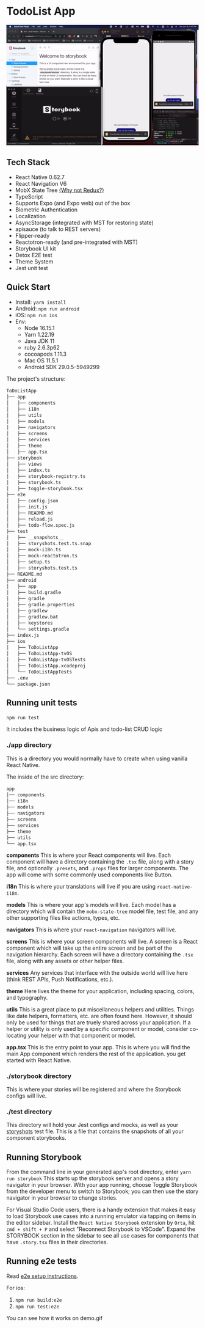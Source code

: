 # TodoList App
![](https://github.com/Youngdi/ToDoListApp/blob/master/demo.gif)
## Tech Stack

- React Native 0.62.7
- React Navigation V6
- MobX State Tree [(Why not Redux?)](https://github.com/Youngdi/ToDoListApp/blob/master/docs/MobX-State-Tree.md)
- TypeScript
- Supports Expo (and Expo web) out of the box
- Biometric Authentication
- Localization
- AsyncStorage (integrated with MST for restoring state)
- apisauce (to talk to REST servers)
- Flipper-ready
- Reactotron-ready (and pre-integrated with MST)
- Storybook UI kit
- Detox E2E test
- Theme System
- Jest unit test

## Quick Start

* Install: `yarn install`
* Android: `npm run android`
* iOS: `npm run ios`
* Env: 
	- Node 16.15.1
	- Yarn 1.22.19
	- Java JDK 11
	- ruby 2.6.3p62
	- cocoapods 1.11.3
	- Mac OS 11.5.1
	- Android SDK 29.0.5-5949299

The project's structure:

```
ToDoListApp
├── app
│   ├── components
│   ├── i18n
│   ├── utils
│   ├── models
│   ├── navigators
│   ├── screens
│   ├── services
│   ├── theme
│   ├── app.tsx
├── storybook
│   ├── views
│   ├── index.ts
│   ├── storybook-registry.ts
│   ├── storybook.ts
│   ├── toggle-storybook.tsx
├── e2e
│   ├── config.json
│   ├── init.js
│   ├── READMD.md
│   ├── reload.js
│   ├── todo-flow.spec.js
├── test
│   ├── __snapshots__
│   ├── storyshots.test.ts.snap
│   ├── mock-i18n.ts
│   ├── mock-reactotron.ts
│   ├── setup.ts
│   ├── storyshots.test.ts
├── README.md
├── android
│   ├── app
│   ├── build.gradle
│   ├── gradle
│   ├── gradle.properties
│   ├── gradlew
│   ├── gradlew.bat
│   ├── keystores
│   └── settings.gradle
├── index.js
├── ios
│   ├── ToDoListApp
│   ├── ToDoListApp-tvOS
│   ├── ToDoListApp-tvOSTests
│   ├── ToDoListApp.xcodeproj
│   └── ToDoListAppTests
├── .env
└── package.json

```

## Running unit tests

`npm run test`

It includes the business logic of Apis and todo-list CRUD logic


### ./app directory

This is a directory you would normally have to create when using vanilla React Native.

The inside of the src directory:

```
app
│── components
│── i18n
├── models
├── navigators
├── screens
├── services
├── theme
├── utils
└── app.tsx
```

**components**
This is where your React components will live. Each component will have a directory containing the `.tsx` file, along with a story file, and optionally `.presets`, and `.props` files for larger components. The app will come with some commonly used components like Button.

**i18n**
This is where your translations will live if you are using `react-native-i18n`.

**models**
This is where your app's models will live. Each model has a directory which will contain the `mobx-state-tree` model file, test file, and any other supporting files like actions, types, etc.

**navigators**
This is where your `react-navigation` navigators will live.

**screens**
This is where your screen components will live. A screen is a React component which will take up the entire screen and be part of the navigation hierarchy. Each screen will have a directory containing the `.tsx` file, along with any assets or other helper files.

**services**
Any services that interface with the outside world will live here (think REST APIs, Push Notifications, etc.).

**theme**
Here lives the theme for your application, including spacing, colors, and typography.

**utils**
This is a great place to put miscellaneous helpers and utilities. Things like date helpers, formatters, etc. are often found here. However, it should only be used for things that are truely shared across your application. If a helper or utility is only used by a specific component or model, consider co-locating your helper with that component or model.

**app.tsx** This is the entry point to your app. This is where you will find the main App component which renders the rest of the application.
 you get started with React Native.

### ./storybook directory

This is where your stories will be registered and where the Storybook configs will live.

### ./test directory

This directory will hold your Jest configs and mocks, as well as your [storyshots](https://github.com/storybooks/storybook/tree/master/addons/storyshots) test file. This is a file that contains the snapshots of all your component storybooks.

## Running Storybook

From the command line in your generated app's root directory, enter `yarn run storybook`
This starts up the storybook server and opens a story navigator in your browser. With your app
running, choose Toggle Storybook from the developer menu to switch to Storybook; you can then
use the story navigator in your browser to change stories.

For Visual Studio Code users, there is a handy extension that makes it easy to load Storybook use cases into a running emulator via tapping on items in the editor sidebar. Install the `React Native Storybook` extension by `Orta`, hit `cmd + shift + P` and select "Reconnect Storybook to VSCode". Expand the STORYBOOK section in the sidebar to see all use cases for components that have `.story.tsx` files in their directories.

## Running e2e tests

Read [e2e setup instructions](./e2e/README.md).

For ios:
1. `npm run build:e2e`
2. `npm run test:e2e`

You can see how it works on demo.gif

